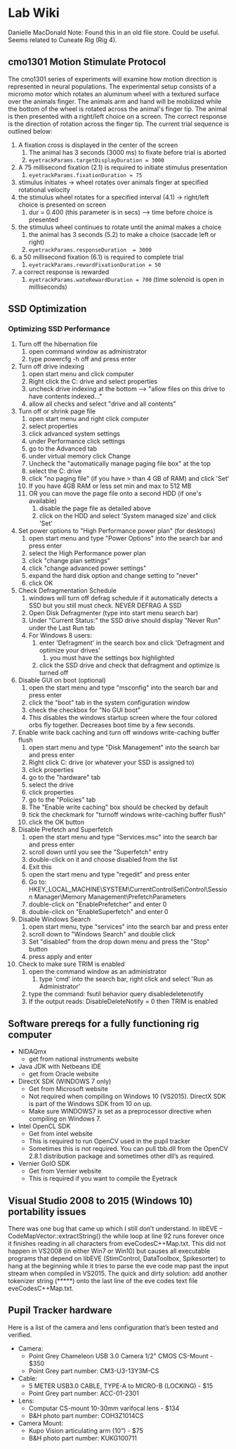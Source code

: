 # Lab Wiki

Danielle MacDonald Note: Found this in an old file store. Could be useful.
Seems related to Cuneate Rig (Rig 4).

## cmo1301 Motion Stimulate Protocol

The cmo1301 series of experiments will examine how motion direction is represented in neural populations. The experimental setup consists of a micromo motor which rotates an aluminum wheel with a textured surface over the animals finger. The animals arm and hand will be mobilized while the bottom of the wheel is rotated across the animal's finger tip. The animal is then presented with a right/left choice on a screen. The correct response is the direction of rotation across the finger tip. The current trial sequence is outlined below:

1. A fixation cross is displayed in the center of the screen
    1. The animal has 3 seconds (3000 ms)  to fixate before trial is aborted
    1. `eyetrackParams.targetDisplayDuration = 3000`
2. A 75 millisecond fixation (2.1) is required to initiate stimulus presentation
    1. `eyetrackParams.fixationDuration = 75`
3. stimulus initiates -> wheel rotates over animals finger at specified rotational velocity
4. the stimulus wheel rotates for a specified interval (4.1) -> right/left choice is presented on screen
    1. dur   = 0.400   (this parameter is in secs) --> time before choice is presented
5. the stimulus wheel continues to rotate until the animal makes a choice
    1. the animal has 3 seconds (5.2) to make a choice (saccade left or right)
    2. `eyetrackParams.responseDuration  = 3000`
6. a 50 millisecond fixation (6.1) is required to complete trial
    1. `eyetrackParams.rewardFixationDuration = 50`
7. a correct response is rewarded
    1. `eyetrackParams.wateRewardDuration = 700` (time solenoid is open in milliseconds)

## SSD Optimization

### Optimizing SSD Performance

1. Turn off the hibernation file
    1. open command window as administrator
    2. type  powercfg -h off and press enter
2. Turn off drive indexing
    1. open start menu and click computer
    2. Right click the C: drive and select properties
    3. uncheck drive indexing at the bottom --> "allow files on this drive to have contents indexed..."
    4. allow all checks and select "drive and all contents"
3. Turn off or shrink page file
    1. open start menu and right click computer
    2. select properties
    3. click advanced system settings
    4. under Performance click settings
    5. go to the Advanced tab
    6. under virtual memory click Change
    7. Uncheck the "automatically manage paging file box" at the top
    8. select the C: drive
    9. click "no paging file" (if you have > than 4 GB of RAM) and click 'Set'
    10. If you have 4GB RAM or less set min and max to 512 MB
    11. OR you can move the page file onto a second HDD (if one's available)
        1. disable the page file as detailed above
        2. click on the HDD and select 'System managed size' and click 'Set'
4. Set power options to "High Performance power plan" (for desktops)
    1. open start menu and type "Power Options" into the search bar and press enter
    2. select the High Performance power plan
    3. click "change plan settings"
    4. click "change advanced power settings"
    5. expand the hard disk option and change setting to "never"
    6. click OK
5. Check Defragmentation Schedule
    1. windows will turn off defrag schedule if it automatically detects a SSD but you still must check. NEVER DEFRAG A SSD
    2. Open Disk Defragmenter (type into start menu search bar)
    3. Under "Current Status:" the SSD drive should display "Never Run" under the Last Run tab
    4. For Windows 8 users:
        1. enter 'Defragment' in the search box and click 'Defragment and optimize your drives'
            1. you must have the settings box highlighted
        2. click the SSD drive and check that defragment and optimize is turned off
6. Disable GUI on boot (optional)
    1. open the start menu and type "msconfig" into the search bar and press enter
    2. click the "boot" tab in the system configuration window
    3. check the checkbox for "No GUI boot"
    4. This disables the windows startup screen where the four colored orbs fly together. Decreases boot time by a few seconds.
7. Enable write back caching and turn off windows write-caching buffer flush
    1. open start menu and type "Disk Management" into the search bar and press enter
    2. Right click C: drive (or whatever your SSD is assigned to)
    3. click properties
    4. go to the "hardware" tab
    5. select the drive
    6. click properties
    7. go to the "Policies" tab
    8. The "Enable write caching" box should be checked by default
    9. tick the checkmark for "turnoff windows write-caching buffer flush"
    10. click the OK button
8. Disable Prefetch and Superfetch
    1. open the start menu and type "Services.msc" into the search bar and press enter
    2. scroll down until you see the "Superfetch" entry
    3. double-click on it and choose disabled from the list
    4. Exit this
    5. open the start menu and type "regedit" and press enter
    6. Go to: HKEY_LOCAL_MACHINE\SYSTEM\CurrentControlSet\Control\Session Manager\Memory Management\PrefetchParameters
    7. double-click on "EnablePrefetcher" and enter 0
    8. double-click on "EnableSuperfetch" and enter 0
9. Disable Windows Search
    1. open start menu, type "services" into the search bar and press enter
    2. scroll down to "Windows Search" and double click
    3. Set "disabled" from the drop down menu and press the "Stop" button
    4. press apply and enter
10. Check to make sure TRIM is enabled
    1. open the command window as an administrator
        1. type 'cmd' into the search bar, right click and select 'Run as Administrator'
    2. type the command: fsutil behavior query disabledeletenotify
    3. If the output reads:  DisableDeleteNotify = 0   then TRIM is enabled

## Software prereqs for a fully functioning rig computer

* NIDAQmx
  * get from national instruments website
* Java JDK with Netbeans IDE
  * get from Oracle website
* DirectX SDK (WINDOWS 7 only)
  * Get from Microsoft website
  * Not required when compiling on Windows 10 (VS2015). DirectX SDK is part of the Windows SDK from 10 on up.
  * Make sure WINDOWS7 is set as a preprocessor directive when compiling on Windows 7.
* Intel OpenCL SDK
  * Get from intel website
  * This is required to run OpenCV used in the pupil tracker
  * Sometimes this is not required. You can pull tbb.dll from the OpenCV 2.8.1 distribution package and sometimes other dll’s as required.
* Vernier GoIO SDK
  * Get from Vernier website
  * This is required if you want to compile the Eyetrack

## Visual Studio 2008 to 2015 (Windows 10) portability issues

There was one bug that came up which I still don’t understand. In libEVE – CodeMapVector::extractString() the while loop at line 92 runs forever once it finishes reading in all characters from eveCodesC++Map.txt. This did not happen in VS2008 (in either Win7 or Win10) but causes all executable programs that depend on libEVE (StimControl, DataToolbox, Spikesorter) to hang at the beginning while it tries to parse the eve code map past the input stream when compiled in VS2015. The quick and dirty solution: add another tokenizer string (*****) onto the last line of the eve codes text file eveCodesC++Map.txt.

## Pupil Tracker hardware

Here is a list of the camera and lens configuration that’s been tested and verified.

* Camera:
  * Point Grey Chameleon USB 3.0 Camera 1/2" CMOS CS-Mount - $350
  * Point Grey part number: CM3-U3-13Y3M-CS
* Cable:
  * 5 METER USB3.0 CABLE, TYPE-A to MICRO-B (LOCKING) - $15
  * Point Grey part number: ACC-01-2301
* Lens:
  * Computar CS-mount 10-30mm varifocal lens - $134
  * B&H photo part number: COH3Z1014CS
* Camera Mount:
  * Kupo Vision articulating arm (10”) - $75
  * B&H photo part number: KUKG100711
